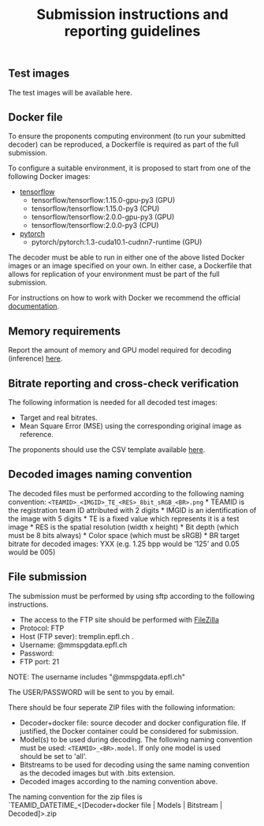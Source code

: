 ﻿---
layout: page
title: Submission instructions and reporting guidelines
permalink: /sub_instructs/
---

## Test images
The test images will be available here.


## Docker file 
To ensure the proponents computing environment (to run your submitted decoder) can be reproduced, a Dockerfile is required as part of the full submission.

To configure a suitable environment, it is proposed to start from one of the following Docker images: 
- [tensorflow](https://hub.docker.com/r/tensorflow/tensorflow)
    * tensorflow/tensorflow:1.15.0-gpu-py3 (GPU)
    * tensorflow/tensorflow:1.15.0-py3 (CPU)
    * tensorflow/tensorflow:2.0.0-gpu-py3 (GPU)
    * tensorflow/tensorflow:2.0.0-py3 (CPU)
- [pytorch](https://hub.docker.com/r/pytorch/pytorch)
    * pytorch/pytorch:1.3-cuda10.1-cudnn7-runtime (GPU)

The decoder must be able to run in either one of the above listed Docker images or an image specified on your own. In either case, a Dockerfile that allows for replication of your environment must be part of the full submission.

For instructions on how to work with Docker we recommend the official [documentation](https://docs.docker.com/).


## Memory requirements
Report the amount of memory and GPU model required for decoding (inference) [here](https://forms.gle/MB8JG2LF383Jgaza7).


## Bitrate reporting and cross-check verification
The following information is needed for all decoded test images:
* Target and real bitrates.
* Mean Square Error (MSE) using the corresponding original image as reference.

The proponents should use the CSV template available [here](link_to_csv).

## Decoded images naming convention 
The decoded files must be performed according to the following naming convention: `<TEAMID>_<IMGID>_TE_<RES>_8bit_sRGB_<BR>.png`
    * TEAMID is the registration team ID attributed with 2 digits
    * IMGID is an identification of the image with 5 digits
    * TE is a fixed value which represents it is a test image
    * RES is the spatial resolution (width x height)
    * Bit depth (which must be 8 bits always)
    * Color space (which must be sRGB)
    * BR target bitrate for decoded images: YXX (e.g. 1.25 bpp would be ‘125’ and 0.05 would be 005)


## File submission
The submission must be performed by using sftp according to the following instructions.
* The access to the FTP site should be performed with [FileZilla](https://filezilla-project.org/)  
* Protocol: FTP 
* Host (FTP sever): tremplin.epfl.ch .
* Username: <USER>@mmspgdata.epfl.ch 
* Password: <PASSWORD>
* FTP port: 21 

NOTE: The username includes "@mmspgdata.epfl.ch" 

The USER/PASSWORD will be sent to you by email.


There should be four seperate ZIP files with the following information:
* Decoder+docker file: source decoder and docker configuration file. If justified, the Docker container could be considered for submission.
* Model(s) to be used during decoding. The following naming convention must be used: `<TEAMID>_<BR>.model`. If only one model is used <BR> should be set to 'all'. 
* Bitstreams to be used for decoding using the same naming convention as the decoded images but with .bits extension.
* Decoded images according to the naming convention above.

The naming convention for the zip files is `TEAMID_DATETIME_<[Decoder+docker file | Models | Bitstream | Decoded]>.zip
